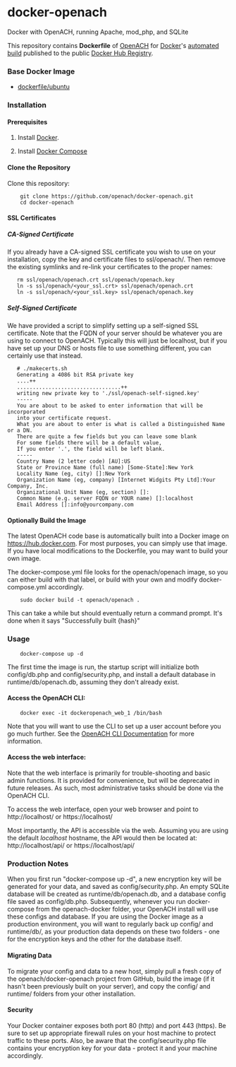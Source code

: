 # docker-openach
Docker with OpenACH, running Apache, mod_php, and SQLite

This repository contains **Dockerfile** of [OpenACH](http://openach.com/) for [Docker](https://www.docker.com/)'s [automated build](https://registry.hub.docker.com/u/openach/openach/) published to the public [Docker Hub Registry](https://registry.hub.docker.com/).

### Base Docker Image

* [dockerfile/ubuntu](http://dockerfile.github.io/#/ubuntu)


### Installation


#### Prerequisites

1. Install [Docker](https://docs.docker.com/machine/install-machine/).

2. Install [Docker Compose](https://docs.docker.com/compose/install/)

#### Clone the Repository

Clone this repository:
```
    git clone https://github.com/openach/docker-openach.git
    cd docker-openach
```
#### SSL Certificates

##### CA-Signed Certificate
If you already have a CA-signed SSL certificate you wish to use on your installation, copy the key and certificate files to ssl/openach/.  Then remove the existing symlinks and re-link your certificates to the proper names:

```
   rm ssl/openach/openach.crt ssl/openach/openach.key
   ln -s ssl/openach/<your_ssl.crt> ssl/openach/openach.crt
   ln -s ssl/openach/<your_ssl.key> ssl/openach/openach.key
```

##### Self-Signed Certificate
We have provided a script to simplify setting up a self-signed SSL certificate.  Note that the FQDN of your server should be whatever you are using to connect to OpenACH. Typically this will just be localhost, but if you have set up your DNS or hosts file to use something different, you can certainly use that instead.
```
   # ./makecerts.sh 
   Generating a 4086 bit RSA private key
   ....++
   .................................++
   writing new private key to './ssl/openach-self-signed.key'
   -----
   You are about to be asked to enter information that will be incorporated
   into your certificate request.
   What you are about to enter is what is called a Distinguished Name or a DN.
   There are quite a few fields but you can leave some blank
   For some fields there will be a default value,
   If you enter '.', the field will be left blank.
   -----
   Country Name (2 letter code) [AU]:US
   State or Province Name (full name) [Some-State]:New York
   Locality Name (eg, city) []:New York
   Organization Name (eg, company) [Internet Widgits Pty Ltd]:Your Company, Inc.
   Organizational Unit Name (eg, section) []:
   Common Name (e.g. server FQDN or YOUR name) []:localhost
   Email Address []:info@yourcompany.com
```

#### Optionally Build the Image
The latest OpenACH code base is automatically built into a Docker image on https://hub.docker.com.  For most purposes, you can simply use that image.  If you have local modifications to the Dockerfile, you may want to build your own image.

The docker-compose.yml file looks for the openach/openach image, so you can either build with that label, or build with your own and modify docker-compose.yml accordingly.

```
    sudo docker build -t openach/openach .
```

This can take a while but should eventually return a command prompt. It's done when it says "Successfully built {hash}"

### Usage
```
    docker-compose up -d
```

The first time the image is run, the startup script will initialize both config/db.php and config/security.php, and install a default database in runtime/db/openach.db, assuming they don't already exist.

#### Access the OpenACH CLI:
```
    docker exec -it dockeropenach_web_1 /bin/bash
```
Note that you will want to use the CLI to set up a user account before you go much further.  See the [OpenACH CLI Documentation](http://openach.com/books/openach-cli-documentation/openach-cli-documentation) for more information.

#### Access the web interface:
Note that the web interface is primarily for trouble-shooting and basic admin functions.  It is provided for convenience, but will be deprecated in future releases.   As such, most administrative tasks should be done via the OpenACH CLI.

To access the web interface, open your web browser and point to http://localhost/ or https://localhost/

Most importantly, the API is accessible via the web.  Assuming you are using the default _localhost_ hostname, the API would then be located at: http://localhost/api/ or https://localhost/api/

### Production Notes
When you first run "docker-compose up -d", a new encryption key will be generated for your data, and saved as config/security.php.  An empty SQLite database will be created as runtime/db/openach.db, and a database config file saved as config/db.php.  Subsequently, whenever you run docker-compose from the openach-docker folder, your OpenACH install will use these configs and database.  If you are using the Docker image as a production environment, you will want to regularly back up config/ and runtime/db/, as your production data depends on these two folders - one for the encryption keys and the other for the database itself.

#### Migrating Data
To migrate your config and data to a new host, simply pull a fresh copy of the openach/docker-openach project from GitHub, build the image (if it hasn't been previously built on your server), and copy the config/ and runtime/ folders from your other installation.

#### Security
Your Docker container exposes both port 80 (http) and port 443 (https).  Be sure to set up appropriate firewall rules on your host machine to protect traffic to these ports.  Also, be aware that the config/security.php file contains your encryption key for your data - protect it and your machine accordingly.